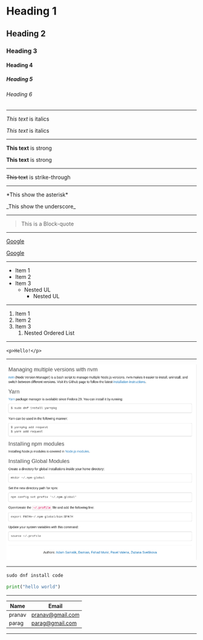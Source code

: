 <!-- Heading -->

# Heading 1

## Heading 2

### Heading 3

#### Heading 4

##### Heading 5

###### Heading 6

---

<!-- Italics -->

_This text_ is italics

_This text_ is italics

---

<!-- Strong -->

**This text** is strong

**This text** is strong

---

<!-- Strike-Through -->

~~This text~~ is strike-through

---

<!-- Esacepe Character -->

\*This show the asterisk\*

\_This show the underscore\_

---

<!-- Block Quote -->

> This is a Block-quote

---

<!-- Links -->

[Google](www.google.com) <!-- This shows link as the tool tip -->

[Google](www.google.com "Google") <!-- This shows the text in double inverted commas as the tool tip -->

---

<!-- Unordered List -->

- Item 1
- Item 2
- Item 3
  - Nested UL
    - Nested UL

---

<!-- Ordered List -->

1. Item 1
2. Item 2
3. Item 3
   1. Nested Ordered List

---

<!-- In-line Code Block -->

`<p>Hello!</p>`

---

<!-- Image -->

![Image](img.png)

---

<!-- Code Block -->

```
sudo dnf install code
```

```python
print("hello world")
```

---

<!-- Tables -->

| Name   | Email            |
| ------ | ---------------- |
| pranav | pranav@gmail.com |
| parag  | parag@gmail.com  |

---